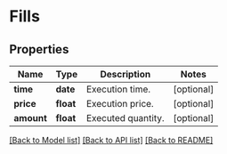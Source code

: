 # Fills


## Properties
Name | Type | Description | Notes
------------ | ------------- | ------------- | -------------
**time** | **date** | Execution time. | [optional] 
**price** | **float** | Execution price. | [optional] 
**amount** | **float** | Executed quantity. | [optional] 

[[Back to Model list]](../README.md#documentation-for-models) [[Back to API list]](../README.md#documentation-for-api-endpoints) [[Back to README]](../README.md)


